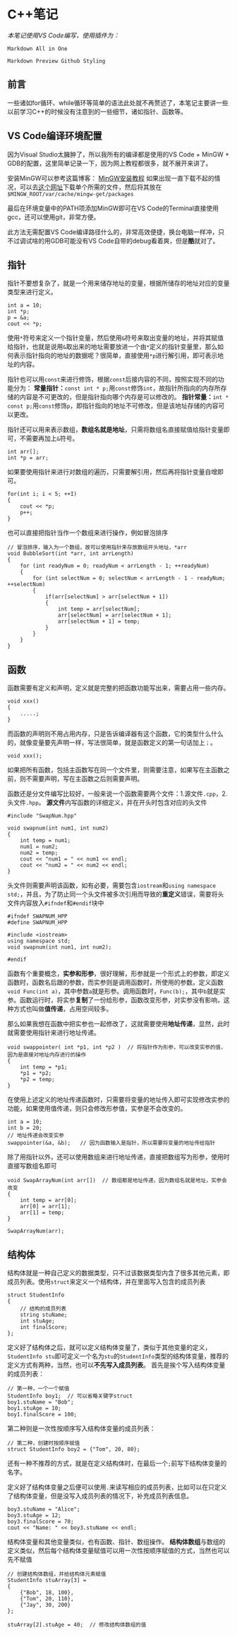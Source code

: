 # C++笔记
*本笔记使用VS Code编写，使用插件为：*

`Markdown All in One`

`Markdown Preview Github Styling`
## 前言
一些诸如for循环、while循环等简单的语法此处就不再赘述了，本笔记主要讲一些以前学习C++的时候没有注意到的一些细节，诸如指针、函数等。
## VS Code编译环境配置
因为Visual Studio太臃肿了，所以我所有的编译都是使用的VS Code + MinGW + GDB的配置，这里简单记录一下，因为网上教程都很多，就不展开来讲了。

安装MinGW可以参考这篇博客：
[MinGW安装教程](https://blog.csdn.net/weixin_43775264/article/details/105711844)
如果出现一直下载不起的情况，可以去[这个网址](https://qa.debian.org/watch/sf.php/mingw)下载单个所需的文件，然后将其放在`$MINGW_ROOT/var/cache/mingw-get/packages`

最后在环境变量中的PATH项添加MinGW即可在VS Code的Terminal直接使用gcc，还可以使用git，非常方便。

此方法无需配置VS Code编译路径什么的，非常高效便捷，换台电脑一样冲，只不过调试啥的用GDB可能没有VS Code自带的debug看着爽，但是**酷**就对了。
## 指针
指针不要想复杂了，就是一个用来储存地址的变量，根据所储存的地址对应的变量类型来进行定义。

```
int a = 10;
int *p;
p = &a;
cout << *p;
```
使用`*`符号来定义一个指针变量，然后使用`&`符号来取出变量的地址，并将其赋值给指针，也就是说用`&`取出来的地址需要放进一个由`*`定义的指针变量里，那么如何表示指针指向的地址的数据呢？很简单，直接使用`*p`进行解引用，即可表示地址的内容。

指针也可以用`const`来进行修饰，根据`const`后接内容的不同，按照实现不同的功能分为：
**常量指针：**`const int * p;`用`const`修饰`int`，故指针所指向的内存所存储的内容是不可更改的，但是指针指向哪个内存是可以修改的。
**指针常量：**`int * const p;`用`const`修饰`p`，即指针指向的地址不可修改，但是该地址存储的内容可以更改。

指针还可以用来表示数组，**数组名就是地址**，只需将数组名直接赋值给指针变量即可，不需要再加上`&`符号。
```
int arr[];
int *p = arr;
```
如果要使用指针来进行对数组的遍历，只需要解引用，然后再将指针变量自增即可。
```
for(int i; i < 5; ++I)
{
    cout << *p;
    p++;
}
```
也可以直接把指针当作一个数组来进行操作，例如冒泡排序
```
// 冒泡排序，输入为一个数组，故可以使用指针来存放数组开头地址，*arr
void BubbleSort(int *arr, int arrLength)
{
    for (int readyNum = 0; readyNum < arrLength - 1; ++readyNum)
    {
        for (int selectNum = 0; selectNum < arrLength - 1 - readyNum; ++selectNum)
        {
            if(arr[selectNum] > arr[selectNum + 1])
            {
                int temp = arr[selectNum];
                arr[selectNum] = arr[selectNum + 1];
                arr[selectNum + 1] = temp;
            }
        }   
    }
}
```

## 函数
函数需要有定义和声明，定义就是完整的把函数功能写出来，需要占用一些内存。
```
void xxx()
{
    .....;
}
```
而函数的声明则不用占用内存，只是告诉编译器有这个函数，它的类型什么什么的，就像变量要先声明一样，写法很简单，就是函数定义的第一句话加上`；`。
```
void xxx();
```
如果把所有函数，包括主函数写在同一个文件里，则需要注意，如果写在主函数之前，则不需要声明，写在主函数之后则需要声明。

函数还是分文件编写比较好，一般来说一个函数需要两个文件：1.源文件`.cpp`，2.头文件`.hpp`。
**源文件**内写函数的详细定义，并在开头时包含对应的头文件
```
#include "SwapNum.hpp"

void swapnum(int num1, int num2)
{
    int temp = num1;
    num1 = num2;
    num2 = temp;
    cout << "num1 = " << num1 << endl;
    cout << "num2 = " << num2 << endl;
}
```
头文件则需要声明该函数，如有必要，需要包含`iostream`和`using namespace std;`，并且，为了防止同一个头文件被多次引用而导致的**重定义**错误，需要将头文件内容放入`#ifndef`和`#endif`块中
```
#ifndef SWAPNUM_HPP
#define SWAPNUM_HPP

#include <iostream>
using namespace std;
void swapnum(int num1, int num2);

#endif
```

函数有个重要概念，**实参和形参**，很好理解，形参就是一个形式上的参数，即定义函数时，函数名后跟的参数，而实参则是调用函数时，所使用的参数。定义函数`void Func(int a)`，其中参数`a`就是形参。调用函数时，`Func(b);`，其中`b`就是实参。函数运行时，将实参**复制**了一份给形参，函数改变形参，对实参没有影响，这种方式也叫做**值传递**，占用空间较多。

那么如果我想在函数中把实参也一起修改了，这就需要使用**地址传递**，显然，此时就需要使用指针来进行地址传递。
```
void swappointer( int *p1, int *p2 )  // 将指针作为形参，可以改变实参的值，因为是直接对地址内存进行的操作
{
    int temp = *p1;
    *p1 = *p2;
    *p2 = temp;
}
```
在使用上述定义的地址传递函数时，只需要将变量的地址传入即可实现修改实参的功能，如果使用值传递，则只会修改形参值，实参是不会改变的。
```
int a = 10;
int b = 20;
// 地址传递会改变实参
swappointer(&a, &b);   // 因为函数输入是指针，所以需要将变量的地址传给指针
```
除了用指针以外，还可以使用数组来进行地址传递，直接把数组写为形参，使用时直接写数组名即可
```
void SwapArrayNum(int arr[])  // 数组都是地址传递，因为数组名就是地址，实参会改变
{
    int temp = arr[0];
    arr[0] = arr[1];
    arr[1] = temp;
}

SwapArrayNum(arr);
```

## 结构体
结构体就是一种自己定义的数据类型，只不过该数据类型内含了很多其他元素，即成员列表。使用`struct`来定义一个结构体，并在里面写入包含的成员列表
```
struct StudentInfo
{
    // 结构的成员列表
    string stuName;
    int stuAge;
    int finalScore;
};
```
定义好了结构体之后，就可以定义结构体变量了，类似于其他变量的定义，`StudentInfo stu`即可定义一个名为`stu`的`StudentInfo`类型的结构体变量，推荐的定义方式有两种，当然，也可以**不先写入成员列表**。
首先是挨个写入结构体变量的成员列表：
```
// 第一种，一个一个赋值
StudentInfo boy1;  // 可以省略关键字struct
boy1.stuName = "Bob";
boy1.stuAge = 10;
boy1.finalScore = 100;
```
第二种则是一次性按顺序写入结构体变量的成员列表：
```
// 第二种，创建时按顺序赋值
struct StudentInfo boy2 = {"Tom", 20, 80};
```
还有一种不推荐的方式，就是在定义结构体时，在最后一个`;`前写下结构体变量的名字。

定义好了结构体变量之后便可以使用`.`来读写相应的成员列表，比如可以在只定义了结构体变量，但是没写入成员列表的情况下，补充成员列表信息。
```
boy3.stuName = "Alice";
boy3.stuAge = 12;
boy3.finalScore = 70;
cout << "Name: " << boy3.stuName << endl;
```

结构体变量和其他变量类似，也有函数、指针、数组操作。
**结构体数组**与数组的定义类似，然后每个结构体变量赋值可以用一次性按顺序赋值的方式，当然也可以先不赋值
```
// 创建结构体数组，并给结构体元素赋值
StudentInfo stuArray[3] = 
{
    {"Bob", 18, 100},
    {"Tom", 20, 110},
    {"Jay", 30, 200}
};

stuArray[2].stuAge = 40;  // 修改结构体数组的值
```









